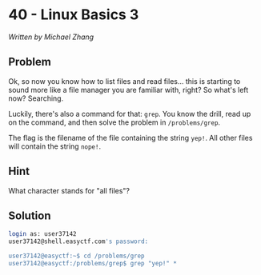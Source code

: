 # 40 - Linux Basics 3

*Written by Michael Zhang*

## Problem

Ok, so now you know how to list files and read files... this is starting to sound more like a file manager you are familiar with, right? So what's left now? Searching.

Luckily, there's also a command for that: `grep`. You know the drill, read up on the command, and then solve the problem in `/problems/grep`.

The flag is the filename of the file containing the string `yep!`. All other files will contain the string `nope!`.

## Hint

What character stands for "all files"?

## Solution

```bash
login as: user37142
user37142@shell.easyctf.com's password:

user37142@easyctf:~$ cd /problems/grep
user37142@easyctf:/problems/grep$ grep "yep!" *

```